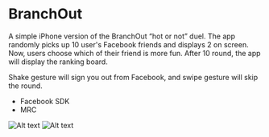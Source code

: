 BranchOut
=========

A simple iPhone­ version of the BranchOut “hot­ or ­not” duel.
The app randomly picks up 10 user's Facebook friends and displays 2 on screen.
Now, users choose which of their friend is more fun. After 10 round, the app will display the ranking board. 

Shake gesture will sign you out from Facebook, and swipe gesture will skip the round.

*   Facebook SDK
*   MRC


![Alt text](https://raw.github.com/kazuochi/BranchOut/master/branchout1.png "Optional title")
![Alt text](https://raw.github.com/kazuochi/BranchOut/master/branchout2.png "Optional title")
